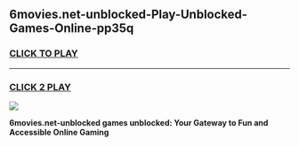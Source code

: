 
## 6movies.net-unblocked-Play-Unblocked-Games-Online-pp35q
<h3>
<a href="https://premium76.site?title=6movies.net-unblocked&ref=25A">CLICK TO PLAY</a></h3>
<hr>

<h3>
<a href="https://premium76.site?title=6movies.net-unblocked&ref=25A">CLICK 2 PLAY</a>
  
</h3>

<a href="https://premium76.site?title=6movies.net-unblocked&ref=25A"><img src="https://clearcache.store/games.png"></a>


**6movies.net-unblocked games unblocked: Your Gateway to Fun and Accessible Online Gaming**
